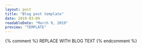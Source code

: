 ```yaml
---
layout: post
title: "Blog post template"
date: 2019-03-09
readableDate: "March 9, 2019"
preview: "TEMPLATE"
---
```


{% comment %}
	REPLACE WITH BLOG TEXT
{% endcomment %}